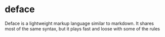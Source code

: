 # deface

Deface is a lightweight markup language similar to markdown. It shares most of the same syntax, but it plays fast and loose with some of the rules
